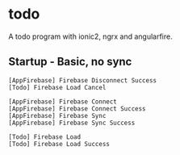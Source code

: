 # todo
A todo program with ionic2, ngrx and angularfire.

## Startup - Basic, no sync
```
[AppFirebase] Firebase Disconnect Success
[Todo] Firebase Load Cancel

[AppFirebase] Firebase Connect
[AppFirebase] Firebase Connect Success
[AppFirebase] Firebase Sync
[AppFirebase] Firebase Sync Success

[Todo] Firebase Load
[Todo] Firebase Load Success
```


